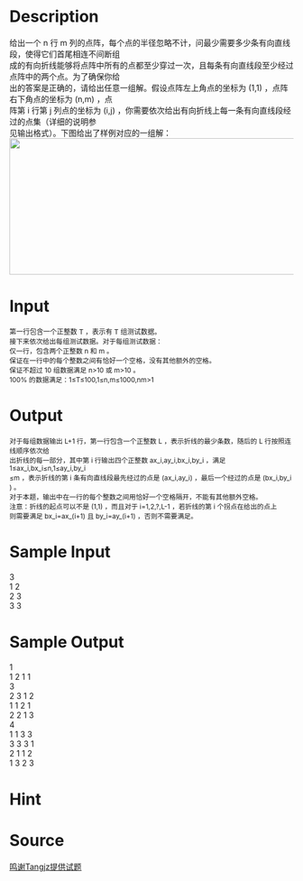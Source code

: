 
# Description

<div class="content"><div>给出一个 n 行 m 列的点阵，每个点的半径忽略不计，问最少需要多少条有向直线段，使得它们首尾相连不间断组</div>
<div>成的有向折线能够将点阵中所有的点都至少穿过一次，且每条有向直线段至少经过点阵中的两个点。为了确保你给</div>
<div>出的答案是正确的，请给出任意一组解。假设点阵左上角点的坐标为 (1,1) ，点阵右下角点的坐标为 (n,m) ，点</div>
<div>阵第 i 行第 j 列点的坐标为 (i,j) ，你需要依次给出有向折线上每一条有向直线段经过的点集（详细的说明参</div>
<div>见输出格式）。下图给出了样例对应的一组解：</div>
<div><img src="source/bzoj/4751/img/aHR0cHM6Ly9seWRzeS5jb20vSnVkZ2VPbmxpbmUvdXBsb2FkLzIwMTcwMS9iYi5qcGc=.jpg" width="580" height="242" alt=""/></div>
<p></p></div>

# Input

<div class="content"><div style="font-size: 11.8181819915771px;"><span style="font-size: 12px;">第一行包含一个正整数 T ，表示有 T 组测试数据。</span></div>
<div style="font-size: 11.8181819915771px;">接下来依次给出每组测试数据。对于每组测试数据：</div>
<div style="font-size: 11.8181819915771px;">仅一行，包含两个正整数 n 和 m 。</div>
<div style="font-size: 11.8181819915771px;">保证在一行中的每个整数之间有恰好一个空格，没有其他额外的空格。</div>
<div style="font-size: 11.8181819915771px;">保证不超过 10 组数据满足 n&gt;10 或 m&gt;10 。</div>
<div style="font-size: 11.8181819915771px;">100% 的数据满足：1≤T≤100,1≤n,m≤1000,nm&gt;1</div>
<p></p></div>

# Output

<div class="content"><div style="font-size: 11.8181819915771px;">对于每组数据输出 L+1 行，第一行包含一个正整数 L ，表示折线的最少条数，随后的 L 行按照连线顺序依次给</div>
<div style="font-size: 11.8181819915771px;">出折线的每一部分，其中第 i 行输出四个正整数 ax_i,ay_i,bx_i,by_i ，满足 1≤ax_i,bx_i≤n,1≤ay_i,by_i</div>
<div style="font-size: 11.8181819915771px;">≤m ，表示折线的第 i 条有向直线段最先经过的点是 (ax_i,ay_i) ，最后一个经过的点是 (bx_i,by_i ) 。</div>
<div style="font-size: 11.8181819915771px;">对于本题，输出中在一行的每个整数之间用恰好一个空格隔开，不能有其他额外空格。</div>
<div style="font-size: 11.8181819915771px;">注意：折线的起点可以不是 (1,1) ，而且对于 i=1,2,?,L-1 ，若折线的第 i 个拐点在给出的点上</div>
<div style="font-size: 11.8181819915771px;">则需要满足 bx_i=ax_(i+1) 且 by_i=ay_(i+1) ，否则不需要满足。</div>
<p></p></div>

# Sample Input

<div class="content"><span class="sampledata">3<br/>
1 2<br/>
2 3<br/>
3 3</span></div>

# Sample Output

<div class="content"><span class="sampledata">1<br/>
1 2 1 1<br/>
3<br/>
2 3 1 2<br/>
1 1 2 1<br/>
2 2 1 3<br/>
4<br/>
1 1 3 3<br/>
3 3 3 1<br/>
2 1 1 2<br/>
1 3 2 3</span></div>

# Hint

<div class="content"><p></p></div>

# Source

<div class="content"><p><a href="problemset.php?search=鸣谢Tangjz提供试题">鸣谢Tangjz提供试题</a></p></div>

